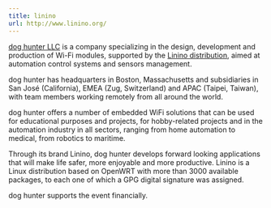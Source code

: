 ```yaml
---
title: linino
url: http://www.linino.org/
---
```


[dog hunter LLC](http://www.doghunter.org/) is a company specializing in the
design, development and production of Wi-Fi modules, supported by the [Linino
distribution](http://linino.org/), aimed at automation control systems and
sensors management.

dog hunter has headquarters in Boston, Massachusetts and subsidiaries in San
José (California), EMEA (Zug, Switzerland) and APAC (Taipei, Taiwan), with team
members working remotely from all around the world.

dog hunter offers a number of embedded WiFi solutions that can be used for
educational purposes and projects, for hobby-related projects and in the
automation industry in all sectors, ranging from home automation to medical,
from robotics to maritime.

Through its brand Linino, dog hunter develops forward looking applications that
will make life safer, more enjoyable and more productive. 
Linino is a Linux distribution based on OpenWRT with more than 3000 available
packages, to each one of which a GPG digital signature was assigned.

dog hunter supports the event financially.
